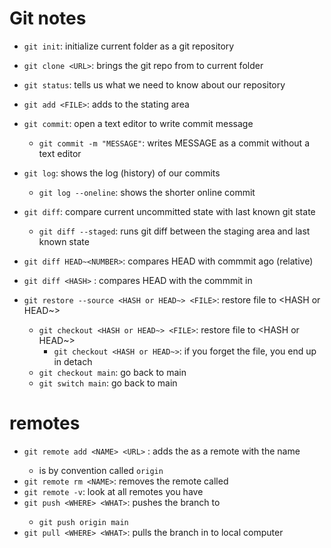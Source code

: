 # Git notes
- `git init`: initialize current folder as a git repository
- `git clone <URL>`: brings the git repo from <URL> to current folder
- `git status`: tells us what we need to know about our repository

- `git add <FILE>`: adds <FILE> to the stating area
- `git commit`: open a text editor to write commit message
    - `git commit -m "MESSAGE"`: writes MESSAGE as a commit without a text editor

- `git log`: shows the log (history) of our commits
    - `git log --oneline`: shows the shorter online commit

- `git diff`: compare current uncommitted state with last known git state 
    - `git diff --staged`: runs git diff between the staging area and last known state
- `git diff HEAD~<NUMBER>`: compares HEAD with commmit <NUMBER> ago (relative)
- `git diff <HASH>` : compares HEAD with the commmit in <HASH> 

- `git restore --source <HASH or HEAD~> <FILE>`: restore file to <HASH or HEAD~>
    - `git checkout <HASH or HEAD~> <FILE>`: restore file to <HASH or HEAD~>
        - `git checkout <HASH or HEAD~>`: if you forget the file, you end up in detach 
	- `git checkout main`: go back to main
	- `git switch main`: go back to main
	
# remotes
- `git remote add <NAME> <URL>` : adds the <URL> as a remote with the name <NAME>
    - <NAME> is by convention called `origin`
- `git remote rm <NAME>`: removes the remote called <NAME>
- `git remote -v`: look at all remotes you have 
- `git push <WHERE> <WHAT>`: pushes the <WHAT> branch to <WHERE> 
    - `git push origin main`
- `git pull <WHERE> <WHAT>`: pulls the <WHAT> branch in <WHERE> to local computer
